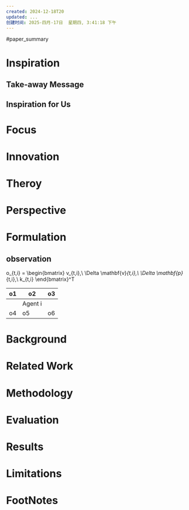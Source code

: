 ```yaml
---
created: 2024-12-18T20
updated: ...
创建时间: 2025-四月-17日  星期四, 3:41:18 下午
---
```

#paper_summary 

# Inspiration
## Take-away Message
## Inspiration for Us
# Focus
# Innovation
# Theroy
# Perspective
# Formulation

## observation
o_{t,i} = \begin{bmatrix} v_{t,i},\ \Delta \mathbf{v}_{t,i},\ \Delta \mathbf{p}_{t,i},\ k_{t,i} \end{bmatrix}^T

| o1  | o2      | o3  |
| --- | ------- | --- |
|     | Agent i |     |
| o4  | o5      | o6  |


# Background
# Related Work
# Methodology
# Evaluation
# Results
# Limitations
# FootNotes
